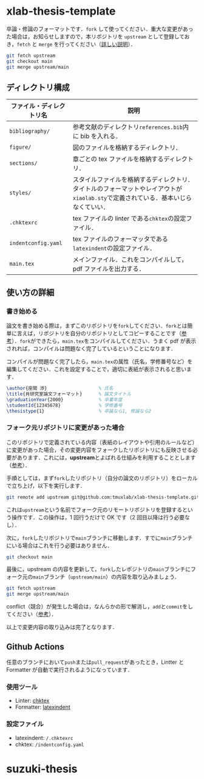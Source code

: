 # xlab-thesis-template

卒論・修論のフォーマットです．`fork` して使ってください．重大な変更があった場合は，お知らせしますので，本リポジトリを `upstream` として登録しておき，`fetch` と `merge` を行ってください（[詳しい説明](#フォーク元リポジトリに変更があった場合)）．

```bash
git fetch upstream
git checkout main
git merge upstream/main
```

## ディレクトリ構成

| ファイル・ディレクトリ名 | 説明                                                                                                                              |
| ------------------------ | --------------------------------------------------------------------------------------------------------------------------------- |
| `bibliography/`          | 参考文献のディレクトリ`references.bib`内に bib を入れる．                                                                         |
| `figure/`                | 図のファイルを格納するディレクトリ．                                                                                              |
| `sections/`              | 章ごとの tex ファイルを格納するディレクトリ．                                                                                     |
| `styles/`                | スタイルファイルを格納するディレクトリ．タイトルのフォーマットやレイアウトが`xiaolab.sty`で定義されている．基本いじらなくていい． |
| `.chktexrc`              | tex ファイルの linter である`chktex`の設定ファイル．                                                                              |
| `indentconfig.yaml`      | tex ファイルのフォーマッタである`latexindent`の設定ファイル．                                                                     |
| `main.tex`               | メインファイル．これをコンパイルして，pdf ファイルを出力する．                                                                    |

## 使い方の詳細

### 書き始める

論文を書き始める際は，まずこのリポジトリを`fork`してください．`fork`とは簡単に言えば，リポジトリを自分のリポジトリとしてコピーすることです（[参考](https://docs.github.com/ja/pull-requests/collaborating-with-pull-requests/working-with-forks/fork-a-repo)）．`fork`ができたら，`main.tex`をコンパイルしてください．うまく pdf が表示されれば，コンパイルは問題なく完了しているということになります．

コンパイルが問題なく完了したら，`main.tex`の属性（氏名，学修番号など）を編集してください．これを設定することで，適切に表紙が表示されると思います．

```latex
\author{座間 渉}                   % 氏名
\title{肖研究室論文フォーマット}      % 論文タイトル
\graduationYear{2000}             % 卒業年度
\studentId{12345678}              % 学修番号
\thesistype{1}                    % 卒論なら1, 修論なら2
```

### フォーク元リポジトリに変更があった場合

このリポジトリで定義されている内容（表紙のレイアウトや引用のルールなど）に変更があった場合，その変更内容をフォークしたリポジトリにも反映させる必要があります．これには，**upstream**とよばれる仕組みを利用することとします（[参考](https://qiita.com/xtetsuji/items/555a1ef19ed21ee42873)）．

手順としては，まず`fork`したリポジトリ（自分の論文のリポジトリ）をローカルで立ち上げ，以下を実行します．

```bash
git remote add upstream git@github.com:tmuxlab/xlab-thesis-template.git
```

これは`upstream`という名前でフォーク元のリモートリポジトリを登録するという操作です．この操作は，1 回行うだけで OK です（2 回目以降は行う必要なし）．

次に，`fork`したリポジトリで`main`ブランチに移動します．すでに`main`ブランチにいる場合はこれを行う必要はありません．

```bash
git checkout main
```

最後に，upstream の内容を更新して，`fork`したレポジトリの`main`ブランチにフォーク元の`main`ブランチ（`upstream/main`）の内容を取り込みましょう．

```bash
git fetch upstream
git merge upstream/main
```

conflict（競合）が発生した場合は，なんらかの形で解消し，`add`と`commit`をしてください（[参考](https://qiita.com/crarrry/items/c5964512e21e383b73da)）．

以上で変更内容の取り込みは完了となります．

## Github Actions

任意のブランチにおいて`push`または`pull_request`があったとき，Lintter と Formatter が自動で実行されるようになっています．

### 使用ツール

- Linter: [chktex](https://www.nongnu.org/chktex/)
- Formatter: [latexindent](https://github.com/cmhughes/latexindent.pl)

### 設定ファイル

- latexindent: `/.chktexrc`
- chktex: `/indentconfig.yaml`
# suzuki-thesis
